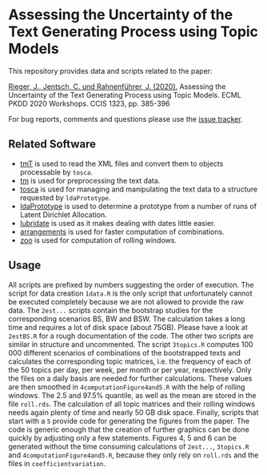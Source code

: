 # Assessing the Uncertainty of the Text Generating Process using Topic Models
This repository provides data and scripts related to the paper: 

[Rieger, J., Jentsch, C. und Rahnenführer, J. (2020).](https://imada.sdu.dk/Research/EDML/2020/) Assessing the Uncertainty of the Text Generating Process using Topic Models. ECML PKDD 2020 Workshops. CCIS 1323, pp. 385-396

For bug reports, comments and questions please use the [issue tracker](https://github.com/JonasRieger/edml2020/issues).

## Related Software
* [tmT](https://github.com/Docma-TU/tmT) is used to read the XML files and convert them to objects processable by ``tosca``.
* [tm](https://CRAN.R-project.org/package=tm) is used for preprocessing the text data.
* [tosca](https://github.com/Docma-TU/tosca) is used for managing and manipulating the text data to a structure requested by ``ldaPrototype``.
* [ldaPrototype](https://github.com/JonasRieger/ldaPrototype) is used to determine a prototype from a number of runs of Latent Dirichlet Allocation.
* [lubridate](https://lubridate.tidyverse.org/) is used as it makes dealing with dates little easier.
* [arrangements](https://randy3k.github.io/arrangements/) is used for faster computation of combinations.
* [zoo](http://zoo.r-forge.r-project.org/) is used for computation of rolling windows.

## Usage
All scripts are prefixed by numbers suggesting the order of execution. The script for data creation `1data.R` is the only script that unfortunately cannot be executed completely because we are not allowed to provide the raw data. The `2est...` scripts contain the bootstrap studies for the corresponding scenarios BS, BW and BSW. The calculation takes a long time and requires a lot of disk space (about 75GB). Please have a look at `2estBS.R` for a rough documentation of the code.  The other two scripts are similar in structure and uncommented. The script `3topics.R` computes 100 000 different scenarios of combinations of the bootstrapped texts and calculates the corresponding topic matrices, i.e. the frequency of each of the 50 topics per day, per week, per month or per year, respectively. Only the files on a daily basis are needed for further calculations. These values are then smoothed in `4computationFigure4and5.R` with the help of rolling windows. The 2.5 and 97.5% quantile, as well as the mean are stored in the file `roll.rds`. The calculation of all topic matrices and their rolling windows needs again plenty of time and nearly 50 GB disk space. Finally, scripts that start with a `5` provide code for generating the figures from the paper. The code is generic enough that the creation of further graphics can be done quickly by adjusting only a few statements. Figures 4, 5 and 6 can be generated without the time consuming calculations of `2est...`, `3topics.R` and `4computationFigure4and5.R`, because they only rely on `roll.rds` and the files in `coefficientvariation`.
